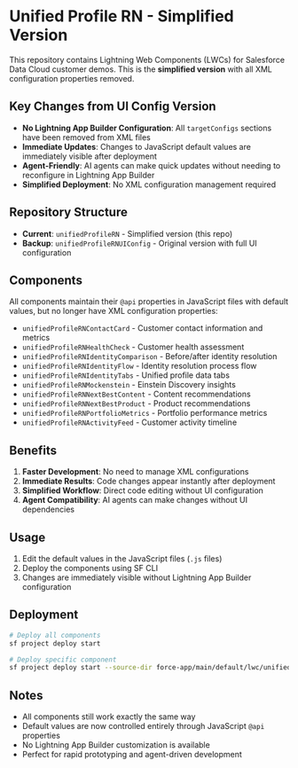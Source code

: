 # Unified Profile RN - Simplified Version

This repository contains Lightning Web Components (LWCs) for Salesforce Data Cloud customer demos. This is the **simplified version** with all XML configuration properties removed.

## Key Changes from UI Config Version

- **No Lightning App Builder Configuration**: All `targetConfigs` sections have been removed from XML files
- **Immediate Updates**: Changes to JavaScript default values are immediately visible after deployment
- **Agent-Friendly**: AI agents can make quick updates without needing to reconfigure in Lightning App Builder
- **Simplified Deployment**: No XML configuration management required

## Repository Structure

- **Current**: `unifiedProfileRN` - Simplified version (this repo)
- **Backup**: `unifiedProfileRNUIConfig` - Original version with full UI configuration

## Components

All components maintain their `@api` properties in JavaScript files with default values, but no longer have XML configuration properties:

- `unifiedProfileRNContactCard` - Customer contact information and metrics
- `unifiedProfileRNHealthCheck` - Customer health assessment
- `unifiedProfileRNIdentityComparison` - Before/after identity resolution
- `unifiedProfileRNIdentityFlow` - Identity resolution process flow
- `unifiedProfileRNIdentityTabs` - Unified profile data tabs
- `unifiedProfileRNMockenstein` - Einstein Discovery insights
- `unifiedProfileRNNextBestContent` - Content recommendations
- `unifiedProfileRNNextBestProduct` - Product recommendations
- `unifiedProfileRNPortfolioMetrics` - Portfolio performance metrics
- `unifiedProfileRNActivityFeed` - Customer activity timeline

## Benefits

1. **Faster Development**: No need to manage XML configurations
2. **Immediate Results**: Code changes appear instantly after deployment
3. **Simplified Workflow**: Direct code editing without UI configuration
4. **Agent Compatibility**: AI agents can make changes without UI dependencies

## Usage

1. Edit the default values in the JavaScript files (`.js` files)
2. Deploy the components using SF CLI
3. Changes are immediately visible without Lightning App Builder configuration

## Deployment

```bash
# Deploy all components
sf project deploy start

# Deploy specific component
sf project deploy start --source-dir force-app/main/default/lwc/unifiedProfileRNContactCard
```

## Notes

- All components still work exactly the same way
- Default values are now controlled entirely through JavaScript `@api` properties
- No Lightning App Builder customization is available
- Perfect for rapid prototyping and agent-driven development 